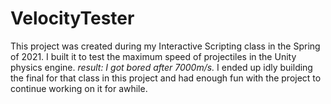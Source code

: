 # VelocityTester

This project was created during my Interactive Scripting class in the Spring of 2021. I built it to test the maximum speed of projectiles in the Unity physics engine. *result: I got bored after 7000m/s.* I ended up idly building the final for that class in this project and had enough fun with the project to continue working on it for awhile.